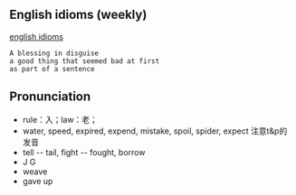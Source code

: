 
## English idioms (weekly)
[english idioms]([https://www.ef.edu/english-resources/english-idioms/](https://www.ef.edu/english-resources/english-idioms/))

```
A blessing in disguise
a good thing that seemed bad at first
as part of a sentence
```

## Pronunciation

- rule：入；law：老；
- water, speed, expired, expend, mistake, spoil, spider, expect 注意t&p的发音
- tell -- tail, fight -- fought, borrow
- J G
- weave
- gave up
